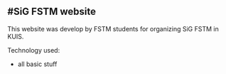 #SiG FSTM website
---

This website was develop by FSTM students for organizing SiG FSTM in KUIS.

Technology used:

- all basic stuff
